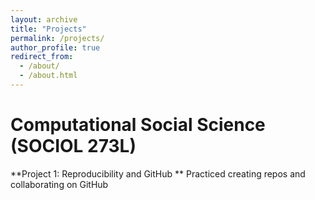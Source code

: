 ```yaml
---
layout: archive
title: "Projects"
permalink: /projects/
author_profile: true
redirect_from: 
  - /about/
  - /about.html
---
```


# Computational Social Science (SOCIOL 273L)
**Project 1: Reproducibility and GitHub
**
Practiced creating repos and collaborating on GitHub 
